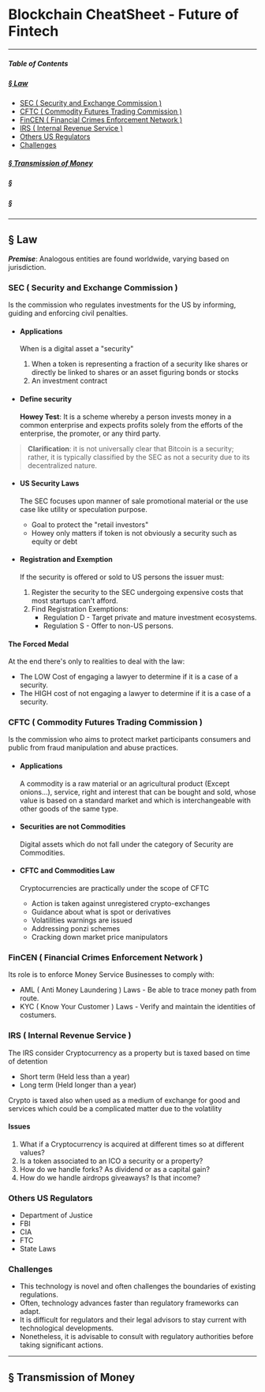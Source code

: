 # **Blockchain CheatSheet - Future of Fintech**
---
##### **Table of Contents**

##### [§ Law](#-Law-1)
- [SEC ( Security and Exchange Commission )](#SEC--Security-and-Exchange-Commission-)
- [CFTC ( Commodity Futures Trading Commission )](#CFTC--Commodity-Futures-Trading-Commission-)
- [FinCEN ( Financial Crimes Enforcement Network )](#FinCEN--Financial-Crimes-Enforcement-Network--)
- [IRS ( Internal Revenue Service )](#IRS--Internal-Revenue-Service--)
- [Others US Regulators](#Others-US-Regulators)
- [Challenges](#Challenges)
##### [§ Transmission of Money](#-Transmission-of-Money-1)
##### § 
##### § 
	
---
## **§ Law**
	
***Premise***: Analogous entities are found worldwide, varying based on jurisdiction.
	
### SEC ( Security and Exchange Commission )
Is the commission who regulates investments for the US by informing, guiding and enforcing civil penalties.
	
- #### Applications
	When is a digital asset a "security"
	1. When a token is representing a fraction of a security like shares or directly be linked to shares or an asset figuring bonds or stocks
	2. An investment contract
	
- #### Define security
	**Howey Test**: It is a scheme whereby a person invests money in a common enterprise and expects profits solely from the efforts of the enterprise, the promoter, or any third party.
		
> **Clarification**: it is not universally clear that Bitcoin is a security; rather, it is typically classified by the SEC as not a security due to its decentralized nature.
	
- #### US Security Laws
	The SEC focuses upon manner of sale promotional material or the use case like utility or speculation purpose.
		
	- Goal to protect the "retail investors"
	- Howey only matters if token is not obviously a security such as equity or debt
	
- #### Registration and Exemption
	If the security is offered or sold to US persons the issuer must:
	1. Register the security to the SEC undergoing expensive costs that most startups can't afford.
	2. Find Registration Exemptions:
		- Regulation D - Target private and mature investment ecosystems.
		- Regulation S - Offer to non-US persons.
	
#### The Forced Medal
At the end there's only to realities to deal with the law:
	
- The LOW Cost of engaging a lawyer to determine if it is a case of a security.
- The HIGH cost of not engaging a lawyer to determine if it is a case of a security.
	
### CFTC ( Commodity Futures Trading Commission )
Is the commission who aims to protect market participants consumers and public from fraud manipulation and abuse practices.
	
- #### Applications 
	A commodity is a raw material or an agricultural product (Except onions...), service, right and interest that can be bought and sold, whose value is based on a standard market and which is interchangeable with other goods of the same type. 
	
- #### Securities are not Commodities
	Digital assets which do not fall under the category of Security are Commodities.
	
- #### CFTC and Commodities Law 
	Cryptocurrencies are practically under the scope of CFTC
	
	- Action is taken against unregistered crypto-exchanges
	- Guidance about what is spot or derivatives
	- Volatilities warnings are issued
	- Addressing ponzi schemes
	- Cracking down market price manipulators
	
### FinCEN ( Financial Crimes Enforcement Network )
Its role is to enforce Money Service Businesses to comply with:
	
- AML ( Anti Money Laundering ) Laws - Be able to trace money path from route.
- KYC ( Know Your Customer ) Laws - Verify and maintain the identities of costumers.
	
### IRS ( Internal Revenue Service )
The IRS consider Cryptocurrency as a property but is taxed based on time of detention
	
- Short term (Held less than a year)
- Long  term (Held longer than a year)
	
Crypto is taxed also when used as a medium of exchange for good and services which could be a complicated matter due to the volatility
	
#### Issues
	
1. What if a Cryptocurrency is acquired at different times so at different values?
2. Is a token associated to an ICO a security or a property?
3. How do we handle forks? As dividend or as a capital gain?
4. How do we handle airdrops giveaways? Is that income?
	
### Others US Regulators
	
- Department of Justice
- FBI
- CIA
- FTC
- State Laws
	
### Challenges
	
- This technology is novel and often challenges the boundaries of existing regulations.
- Often, technology advances faster than regulatory frameworks can adapt.
- It is difficult for regulators and their legal advisors to stay current with technological developments.
- Nonetheless, it is advisable to consult with regulatory authorities before taking significant actions.
	
	
---
## **§ Transmission of Money**
